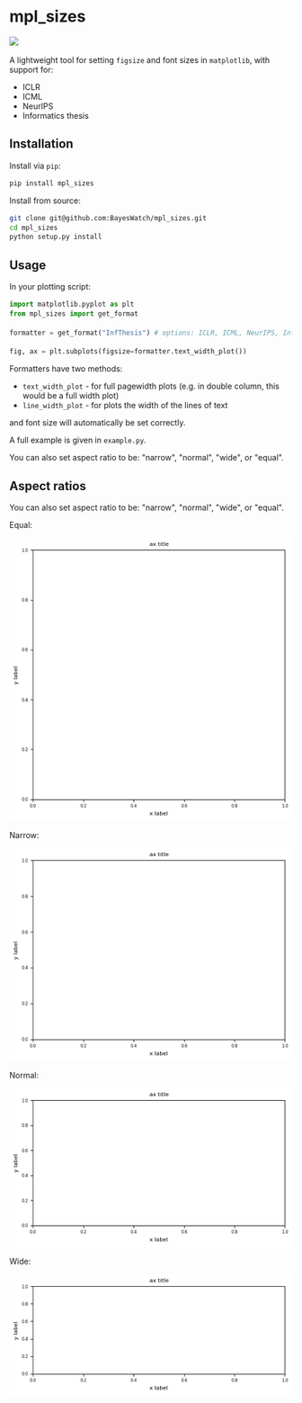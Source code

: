 # mpl_sizes
![](https://img.shields.io/pypi/v/mpl_sizes?color=green)

A lightweight tool for setting `figsize` and font sizes in `matplotlib`, with support for:

- ICLR
- ICML
- NeurIPS
- Informatics thesis 

## Installation

Install via `pip`:

```bash
pip install mpl_sizes
```

Install from source:
```bash
git clone git@github.com:BayesWatch/mpl_sizes.git
cd mpl_sizes 
python setup.py install
```

## Usage

In your plotting script: 

```python
import matplotlib.pyplot as plt
from mpl_sizes import get_format

formatter = get_format("InfThesis") # options: ICLR, ICML, NeurIPS, InfThesis

fig, ax = plt.subplots(figsize=formatter.text_width_plot())
```

Formatters have two methods: 
- `text_width_plot` - for full pagewidth plots (e.g. in double column, this would be a full width plot)
- `line_width_plot` - for plots the width of the lines of text

and font size will automatically be set correctly. 

A full example is given in `example.py`. 

You can also set aspect ratio to be: "narrow", "normal", "wide", or "equal". 

## Aspect ratios

You can also set aspect ratio to be: "narrow", "normal", "wide", or "equal".   
  
Equal:  

![](figures/equal.png)  

Narrow:  

![](figures/narrow.png)  

Normal:  

![](figures/normal.png)  

Wide:  
  
![](figures/wide.png)

